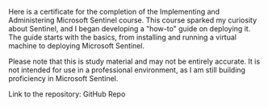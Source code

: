 Here is a certificate for the completion of the Implementing and Administering Microsoft Sentinel course. This course sparked my curiosity about Sentinel, and I began developing a "how-to" guide on deploying it. The guide starts with the basics, from installing and running a virtual machine to deploying Microsoft Sentinel.

Please note that this is study material and may not be entirely accurate. It is not intended for use in a professional environment, as I am still building proficiency in Microsoft Sentinel.

Link to the repository: GitHub Repo
